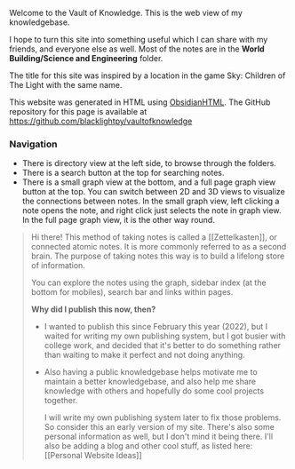 Welcome to the Vault of Knowledge. This is the web view of my knowledgebase. 

I hope to turn this site into something useful which I can share with my friends, and everyone else as well. Most of the notes are in the **World Building/Science and Engineering** folder.

The title for this site was inspired by a location in the game Sky: Children of The Light with the same name.

This website was generated in HTML using [ObsidianHTML](https://github.com/obsidian-html/obsidian-html).
The GitHub repository for this page is available at https://github.com/blacklightpy/vaultofknowledge

### Navigation
- There is directory view at the left side, to browse through the folders.
- There is a search button at the top for searching notes.
- There is a small graph view at the bottom, and a full page graph view button at the top. You can switch between 2D and 3D views to visualize the connections between notes. In the small graph view, left clicking a note opens the note, and right click just selects the note in graph view. In the full page graph view, it is the other way round.





>Hi there! This method of taking notes is called a [[Zettelkasten]], or connected atomic notes. It is more commonly referred to as a second brain. The purpose of taking notes this way is to build a lifelong store of information.
>
>You can explore the notes using the graph, sidebar index (at the bottom for mobiles), search bar and links within pages.
>
>**Why did I publish this now, then?**
>- I wanted to publish this since February this year (2022), but I waited for writing my own publishing system, but I got busier with college work, and decided that it's better to do something rather than waiting to make it perfect and not doing anything.
> - Also having a public knowledgebase helps motivate me to maintain a better knowledgebase, and also help me share knowledge with others and hopefully do some cool projects together.
>    
>    I will write my own publishing system later to fix those problems. So consider this an early version of my site. There's also some personal information as well, but I don't mind it being there. I'll also be adding a blog and other cool stuff, as listed here: [[Personal Website Ideas]]
>    






